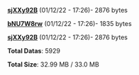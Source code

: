 [**sjXXy92B**](/data/sjXXy92B.txt) (01/12/22 - 17:26)- 2876 bytes

[**bNU7W8rw**](/data/bNU7W8rw.txt) (01/12/22 - 17:26)- 1835 bytes

[**sjXXy92B**](/data/sjXXy92B.txt) (01/12/22 - 17:26)- 2876 bytes

**Total Datas**: 5929

**Total Size**: 32.99 MB / 33.0 MB